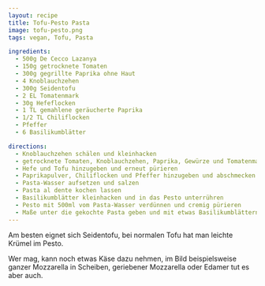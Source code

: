 ```yaml
---
layout: recipe
title: Tofu-Pesto Pasta
image: tofu-pesto.png
tags: vegan, Tofu, Pasta

ingredients:
  - 500g De Cecco Lazanya
  - 150g getrocknete Tomaten
  - 300g gegrillte Paprika ohne Haut
  - 4 Knoblauchzehen
  - 300g Seidentofu
  - 2 EL Tomatenmark
  - 30g Hefeflocken
  - 1 TL gemahlene geräucherte Paprika
  - 1/2 TL Chiliflocken
  - Pfeffer
  - 6 Basilikumblätter

directions:
  - Knoblauchzehen schälen und kleinhacken
  - getrocknete Tomaten, Knoblauchzehen, Paprika, Gewürze und Tomatenmark pürieren
  - Hefe und Tofu hinzugeben und erneut pürieren
  - Paprikapulver, Chiliflocken und Pfeffer hinzugeben und abschmecken
  - Pasta-Wasser aufsetzen und salzen
  - Pasta al dente kochen lassen
  - Basilikumblätter kleinhacken und in das Pesto unterrühren
  - Pesto mit 500ml vom Pasta-Wasser verdünnen und cremig pürieren
  - Maße unter die gekochte Pasta geben und mit etwas Basilikumblättern nach Belieben garnieren
---
```


Am besten eignet sich Seidentofu, bei normalen Tofu hat man leichte Krümel im Pesto.

Wer mag, kann noch etwas Käse dazu nehmen, im Bild beispielsweise ganzer Mozzarella in Scheiben, geriebener Mozzarella
oder Edamer tut es aber auch.
